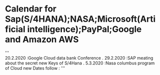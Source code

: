 # Calendar for Sap(S/4HANA);NASA;Microsoft(Artificial intelligence);PayPal;Google and Amazon AWS

'''  
20.2.2020 :Google Cloud data bank Conference .
29.2.2020 :SAP meating about the secret new Keys of S/4Hana . 
5.3.2020 :Nasa columbus program of Cloud
new Dates follow :
'''
 

